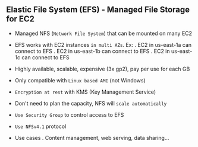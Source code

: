 ## Elastic File System (EFS) - Managed File Storage for EC2

- Managed NFS (`Network File System`) that can be mounted on many EC2
- EFS works with EC2 instances `in multi AZs`. Ex:
  . EC2 in us-east-1a can connect to EFS
  . EC2 in us-east-1b can connect to EFS
  . EC2 in us-east-1c can connect to EFS

- Highly available, scalable, expensive (3x gp2), pay per use for each GB
- Only compatible with `Linux based AMI` (not Windows)
- `Encryption at rest` with KMS (Key Management Service)
- Don't need to plan the capacity, NFS will `scale automatically`
- `Use Security Group` to control access to EFS
- `Use NFSv4.1` protocol
- Use cases
  . Content management, web serving, data sharing...
